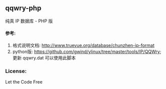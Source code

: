## qqwry-php

纯真 IP 数据库 - PHP 版

#### 参考:

1. 格式说明文档: http://www.truevue.org/database/chunzhen-ip-format
2. python版: https://github.com/gwind/ylinux/tree/master/tools/IP/QQWry; 更新 qqwry.dat 可以使用此脚本

### License:

Let the Code Free
